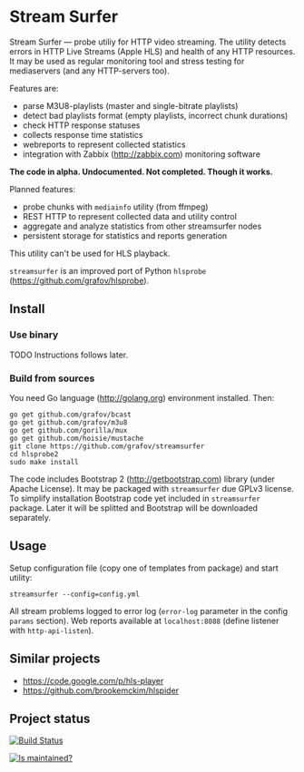 Stream Surfer
=============

Stream Surfer — probe utiliy for HTTP video streaming. The utility detects errors in
HTTP Live Streams (Apple HLS) and health of any HTTP resources. It may be used as
regular monitoring tool and stress testing for mediaservers (and any HTTP-servers too).

Features are:

 * parse M3U8-playlists (master and single-bitrate playlists)
 * detect bad playlists format (empty playlists, incorrect chunk durations)
 * check HTTP response statuses
 * collects response time statistics
 * webreports to represent collected statistics
 * integration with Zabbix (http://zabbix.com) monitoring software

**The code in alpha. Undocumented. Not completed. Though it works.**

Planned features:

 * probe chunks with `mediainfo` utility (from ffmpeg)
 * REST HTTP to represent collected data and utility control
 * aggregate and analyze statistics from other streamsurfer nodes
 * persistent storage for statistics and reports generation

This utility can't be used for HLS playback.

`streamsurfer` is an improved port of Python `hlsprobe` (https://github.com/grafov/hlsprobe).

Install
-------

### Use binary

TODO Instructions follows later.

### Build from sources

You need Go language (http://golang.org) environment installed.
Then:

	go get github.com/grafov/bcast
	go get github.com/grafov/m3u8
	go get github.com/gorilla/mux
	go get github.com/hoisie/mustache
	git clone https://github.com/grafov/streamsurfer
	cd hlsprobe2
	sudo make install

The code includes Bootstrap 2 (http://getbootstrap.com) library (under Apache License).
It may be packaged with `streamsurfer` due GPLv3 license.
To simplify installation Bootstrap code yet included in `streamsurfer` package.
Later it will be splitted and Bootstrap will be downloaded separately.

Usage
-----

Setup configuration file (copy one of templates from package) and start utility:

    streamsurfer --config=config.yml

All stream problems logged to error log (`error-log` parameter in the config `params` section).
Web reports available at `localhost:8088` (define listener with `http-api-listen`).

Similar projects
----------------

 * https://code.google.com/p/hls-player
 * https://github.com/brookemckim/hlspider

Project status
--------------

[![Build Status](https://travis-ci.org/grafov/hlsprobe2.png?branch=master)](https://travis-ci.org/grafov/hlsprobe2)

[![Is maintained?](http://stillmaintained.com/grafov/hlsprobe2.png)](http://stillmaintained.com/grafov/hlsprobe2)
